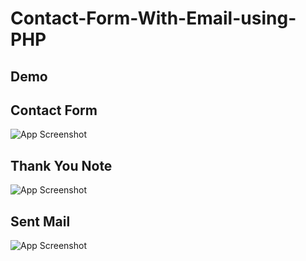 # Contact-Form-With-Email-using-PHP

## Demo

## Contact Form

![App Screenshot](https://github.com/devgeek2700/Photo-Gallery-in-ReactJs/blob/master/public/1.png?raw=true)

## Thank You Note

![App Screenshot](https://github.com/devgeek2700/Photo-Gallery-in-ReactJs/blob/master/public/1.png?raw=true)

## Sent Mail

![App Screenshot](https://github.com/devgeek2700/Photo-Gallery-in-ReactJs/blob/master/public/1.png?raw=true)
